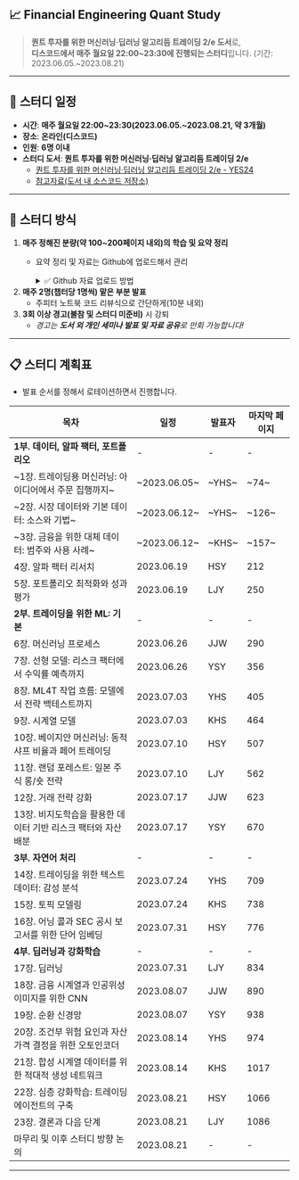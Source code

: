 ## 📈 Financial Engineering Quant Study

> **퀀트 투자를 위한 머신러닝·딥러닝 알고리듬 트레이딩 2/e 도서**로,    
**디스코드에서 매주 월요일 22:00~23:30에 진행되는 스터디**입니다. (기간: 2023.06.05.~2023.08.21)
---

## 📆 스터디 일정

- **시간**: **매주 월요일 22:00~23:30(2023.06.05.~2023.08.21, 약 3개월)**
- **장소**: **온라인(디스코드)**
- **인원**: **6명 이내**
- **스터디 도서**: **퀀트 투자를 위한 머신러닝·딥러닝 알고리듬 트레이딩 2/e**
  - [퀀트 투자를 위한 머신러닝·딥러닝 알고리듬 트레이딩 2/e - YES24](http://www.yes24.com/Product/Goods/116221914)
  - [참고자료(도서 내 소스코드 저장소)](https://github.com/FE-Quant-Study/Machine-Learning-for-Algorithmic-Trading-Second-Edition)
 
---

## 📖 스터디 방식

1. **매주 정해진 분량(약 100~200페이지 내외)의 학습 및 요약 정리**
    - 요약 정리 및 자료는 Github에 업로드해서 관리
        <details>
        <summary> ✅ Github 자료 업로드 방법 </summary>
          1. Quant-ML-Book-Study 저장소(https://github.com/FE-Quant-Study/Quant-ML-Book-Study) 이동
          <br>
          2. 대상 주차의 챕터 폴더로 이동(사진에서는 week1/CH01)
              <br>
              <img width="1271" alt="image" src="https://github.com/FE-Quant-Study/.github/assets/47289574/de1fe31e-9ca2-4868-b717-72cf96198942">
          <br>
          3. 우측 상단의 `Create New File` 또는 `Upload Files`로 요약 정리 및 자료 공유(파일명 규칙 확인)
               <br>
               <img width="1044" alt="image" src="https://github.com/FE-Quant-Study/.github/assets/47289574/acf51d72-507c-4052-8db0-09ac184a35f4">
  
        </details>
2. **매주 2명(챕터당 1명씩) 맡은 부분 발표**
    - 주피터 노트북 코드 리뷰식으로 간단하게(10분 내외)
3. **3회 이상 경고(불참 및 스터디 미준비)** 시 강퇴
    - *경고는 **도서 외 개인 세미나 발표 및 자료 공유**로 만회 가능합니다!*

---

## 📋 스터디 계획표
- 발표 순서를 정해서 로테이션하면서 진행합니다.

| 목차                                   | 일정       | 발표자   | 마지막 페이지 |
|----------------------------------------|------------|----------|--------------|
| **1부. 데이터, 알파 팩터, 포트폴리오**  | -              | -         | -              |
| ~1장. 트레이딩용 머신러닝: 아이디어에서 주문 집행까지~   | ~2023.06.05~ | ~YHS~   | ~74~           |
| ~2장. 시장 데이터와 기본 데이터: 소스와 기법~   | ~2023.06.12~ | ~YHS~   | ~126~         |
| ~3장. 금융을 위한 대체 데이터: 범주와 사용 사례~   | ~2023.06.12~ | ~KHS~   | ~157~         |
| 4장. 알파 팩터 리서치   | 2023.06.19 | HSY   | 212         |
| 5장. 포트폴리오 최적화와 성과 평가   | 2023.06.19 | LJY   | 250         |
| **2부. 트레이딩을 위한 ML: 기본**       | -              | -         | -              |
| 6장. 머신러닝 프로세스   | 2023.06.26 | JJW   | 290         |
| 7장. 선형 모델: 리스크 팩터에서 수익률 예측까지   | 2023.06.26 | YSY   | 356         |
| 8장. ML4T 작업 흐름: 모델에서 전략 백테스트까지   | 2023.07.03 | YHS   | 405         |
| 9장. 시계열 모델   | 2023.07.03 | KHS   | 464         |
| 10장. 베이지안 머신러닝: 동적 샤프 비율과 페어 트레이딩   | 2023.07.10 | HSY   | 507         |
| 11장. 랜덤 포레스트: 일본 주식 롱/숏 전략   | 2023.07.10 | LJY   | 562         |
| 12장. 거래 전략 강화   | 2023.07.17 | JJW   | 623         |
| 13장. 비지도학습을 활용한 데이터 기반 리스크 팩터와 자산 배분   | 2023.07.17 | YSY   | 670         |
| **3부. 자연어 처리**                    | -              | -         | -              |
| 14장. 트레이딩을 위한 텍스트 데이터: 감성 분석   | 2023.07.24 | YHS   | 709         |
| 15장. 토픽 모델링   | 2023.07.24 | KHS   | 738         |
| 16장. 어닝 콜과 SEC 공시 보고서를 위한 단어 임베딩   | 2023.07.31 | HSY   | 776         |
| **4부. 딥러닝과 강화학습**              | -              | -         | -              |
| 17장. 딥러닝   | 2023.07.31 | LJY   | 834         |
| 18장. 금융 시계열과 인공위성 이미지를 위한 CNN   | 2023.08.07 | JJW   | 890         |
| 19장. 순환 신경망   | 2023.08.07 | YSY   | 938         |
| 20장. 조건부 위험 요인과 자산 가격 결정을 위한 오토인코더   | 2023.08.14 | YHS   | 974         |
| 21장. 합성 시계열 데이터를 위한 적대적 생성 네트워크   | 2023.08.14 | KHS   | 1017       |
| 22장. 심층 강화학습: 트레이딩 에이전트의 구축   | 2023.08.21 | HSY   | 1066       |
| 23장. 결론과 다음 단계   | 2023.08.21 | LJY   | 1086       |
| 마무리 및 이후 스터디 방향 논의   | 2023.08.21 | -         | -              |

---
